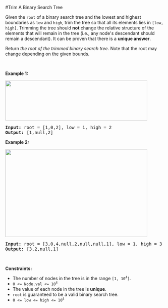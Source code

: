 #Trim A Binary Search Tree
<p>Given the <code>root</code> of a binary search tree and the lowest and highest boundaries as <code>low</code> and <code>high</code>, trim the tree so that all its elements lies in <code>[low, high]</code>. Trimming the tree should <strong>not</strong> change the relative structure of the elements that will remain in the tree (i.e., any node's descendant should remain a descendant). It can be proven that there is a <strong>unique answer</strong>.</p>
<p>Return <em>the root of the trimmed binary search tree</em>. Note that the root may change depending on the given bounds.</p>
<p> </p>
<p><strong class="example">Example 1:</strong></p>
<img alt="" src="https://assets.leetcode.com/uploads/2020/09/09/trim1.jpg" style="width:450px;height:126px"/>
<pre><strong>Input:</strong> root = [1,0,2], low = 1, high = 2
<strong>Output:</strong> [1,null,2]
</pre>
<p><strong class="example">Example 2:</strong></p>
<img alt="" src="https://assets.leetcode.com/uploads/2020/09/09/trim2.jpg" style="width:450px;height:277px"/>
<pre><strong>Input:</strong> root = [3,0,4,null,2,null,null,1], low = 1, high = 3
<strong>Output:</strong> [3,2,null,1]
</pre>
<p> </p>
<p><strong>Constraints:</strong></p>
<ul>
<li>The number of nodes in the tree is in the range <code>[1, 10<sup>4</sup>]</code>.</li>
<li><code>0 &lt;= Node.val &lt;= 10<sup>4</sup></code></li>
<li>The value of each node in the tree is <strong>unique</strong>.</li>
<li><code>root</code> is guaranteed to be a valid binary search tree.</li>
<li><code>0 &lt;= low &lt;= high &lt;= 10<sup>4</sup></code></li>
</ul>
